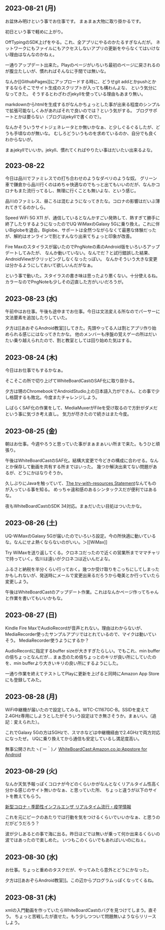 ## 2023-08-21 (月)

お盆休み明けという事でお仕事です。
まぁまぁ大物に取り掛かるです。

初日という事で軽めに上がり。

OffTypingのSDK上げをやる。これ、全アプリにやるのかたるすぎなんだが。
ネットワークにもファイルにもアクセスしないアプリの更新をやらなくてはいけない理由はなんなのかねぇ。

一通りアップデート出来た。Playのページがいちいち最初のページに戻されるのが腹立たしいが、慣れればそんなに手間では無いな。

なんか[[GithubPages]]にアップロードする時に、どうせgit addとかpushとかするならそこでサイト生成のスクリプトが入っても構わんよな、
という気分になってきた。
そうするとわざわざjekyllを使っている理由もあまり無い。

markdownからhtmlを生成するがなんかちょっとした事が出来る程度のシンプルで拡張可能なしくみがあればそれで良いのでは？という気がする。
ブログサポートとかは要らない（ブログはjekyllで書くので）。

なんかそういうサイトジェネレータとか無いかなぁ、と少しぐるぐるしたが、どうも手頃なのが無いな。
むしろどういうものを求めているのか、自分でも良くわからないが。

まぁjekyllでいいか。jekyll、慣れてくればやりたい事はだいたい出来るよな。

## 2023-08-22

今日は品川でファミレスでの打ち合わせのようなダベリのような奴。
グリーン車で鎌倉から品川行くのはめちゃ快適なのでもっと出てもいいのだが、なんかコロナもまた流行ってるし、無理に行くことも無いよな、という感じ。

品川のファミレス、昼ころは混むようになってきたな。コロナの影響はだいぶ薄れてきてるのかしら。

Speed WiFi 5G X11 が、通信しているとなんかすごい発熱して、熱すぎて勝手に終了したりするようになったのでUQ WiMaxのGalaxy 5Gに乗り換え。これに伴いBiglobeを退会。Biglobe、サポートは全然つながらなくて最悪な体験だったが、解約はオンラインで割とすんなり出来てちょっと印象が改善。

Fire Maxのスタイラスが届いたのでPngNoteの素のAndroid版をいろいろアップデートしてみたが、
なんか動いていない。なんでだ？と試行錯誤した結果、AndroidViewがクリッピングしなくなったっぽい。
なんかそういう大きな変更は分かるようにしておいて欲しいんだがなぁ。

という事で動いた。スタイラスの書き味は思ったより悪くない。十分使えるね。カラーなのでPngNoteも少しその辺直した方がいいだろうが。

## 2023-08-23 (水)

午前中はお仕事。午後も途中までお仕事。今日は文法変える所なのでパーサーに文法要素を追加したりしていた。

夕方は[[あおぞらAndroid教室]]してきた。先頭やってる人は割とアプリ作り始められる感じにはなってきたかな。
他のメンバーも序盤の覚えゲーの所はだいたい乗り越えられたので、割と教室としては回り始めた気はする。

## 2023-08-24 (木)

今日はお仕事でもするかなぁ。

そこそこの所で切り上げてWhiteBoardCastのSAF化に取り掛かる。

夕方は甥のChromebookでAndroidStudio上の日本語入力ができん、との事で少し格闘するも敗北。今度またチャレンジしよう。

しばらくSAF化の作業をして、MediaMuxerがFileを受け取るので方針がダメだという事に気づき考え直し。
気力が尽きたので続きはまた今度。

## 2023-08-25 (金)

朝はお仕事。今週やろうと思っていた事がまぁまぁいい所まで来た。もうひと頑張り。

午後はWhiteBoardCastのSAF化。結構大変更で今どきの構成に合わせる。なんとか保存して動画を共有する所まではいった。
幾つか解決出来てない問題があるが、どうにかはなりそうか。

久しぶりにJavaを触っていて、[The try-with-resources Statement](https://docs.oracle.com/javase/tutorial/essential/exceptions/tryResourceClose.html)なんてものが入っている事を知る。
めっちゃ違和感のあるシンタックスだが便利ではあるな。

夜もWhiteBoardCastのSDK 34対応。まぁだいたい目処はついたかな。

## 2023-08-26 (土)

UQ-WiMaxのGalaxy 5Gが届いたのでいろいろ設定。今の所快適に動いているな。なんにせよ熱くならないのがいい。＞[[WiMax]]

Try WiMaxを送り返してくる。クロネコだったので近くの営業所までママチャリで持っていく。佐川は遠いがクロネコは近いんだよな。

ふるさと納税を半分くらい行っておく。幾つか受け取りをこっちにしてしまったかもしれないが、発送時にメールで変更出来るだろうから奄美とか行っていたら変更しよう。

午後はWhiteBoardCastのアップデート作業。これはなんかページ作ってちゃんと作業を書いてもいいかもな。

## 2023-08-27 (日)

Kindle Fire MaxでAudioRecordが音声とれない。理由はわからないが、MediaRecorder使ったサンプルアプリではとれているので、マイクは動いていそう。
MediaRecorder使うようにするか？

AudioRecordに指定するbuffer sizeが大きすぎたらしい。でもこれ、min bufferの倍ちょっとなんだが…
まぁ念のため倍ちょっとのキリが良い所にしていたのを、min bufferより大きいキリの良い所にするようにした。

一通り作業を終えてテストしてPlayに更新を上げると同時にAmazon App Storeにも登録してみた。

## 2023-08-28 (月)

WiFi中継機が届いたので設定してみる。WTC-C1167GC-B。SSIDを変えて2.4GHz専用にしようとしたがそういう設定はでき無さそうか。まぁいい。（追記：変えられた）。

これでGalaxy 5Gの方は5GHzで、スマホなどは中継機経由で2.4GHzで両方対応になったぜ。
UQに乗り換えてから通信も安定しているし満足度高い。

無事公開されたヽ(´ー｀)ノ [WhiteBoardCast:Amazon.co.jp:Appstore for Android](https://www.amazon.co.jp/dp/B0CGPW4SKR/)

## 2023-08-29 (火)

なんか天気予報っぽくコロナが今どのくらいかがなんとなくリアルタイム性高く分かる感じのサイト無いかなぁ、と思っていた所、
ちょっと違うが以下のサイトを教えてもらう。

[新型コロナ・季節性インフルエンザ リアルタイム流行・疫学情報](https://moderna-epi-report.jp/?fbclid=IwAR0mnE3-5Rstxm7Ol4VDUJThRSaQP0C03YRF3bps0ANh4ln9dXX79008u20)

これを元にピークのあたりでは行動を気をつけるくらいでいいかなぁ、と思うのだがどうだろう？

波が少しあるとの事で海に出る。昨日ほどでは無いが乗って何か出来るくらいの波ではあったので楽しめた。
いつもこのくらいでもあればいいのにねぇ。

## 2023-08-30 (水)

お仕事。ちょっと重めのタスクだが、やってみたら意外とどうにかなった。

夕方は[[あおぞらAndroid教室]]。この辺からプログラムっぽくなってくるね。

## 2023-08-31 (木)

xmlの入門動画を作っていたらWhiteBoardCastのバグを見つけてしまう。直そう。
ちょっと苦戦したが直せた。もう少しつついて問題無いようならリリースしよう。